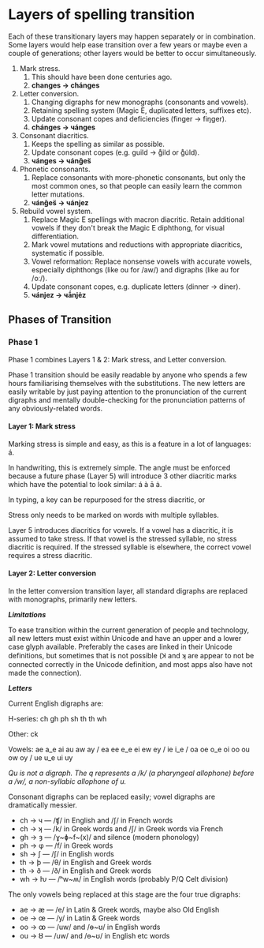 # Layers of spelling transition

Each of these transitionary layers may happen separately or in combination. Some layers would help ease transition over a few years or maybe even a couple of generations; other layers would be better to occur simultaneously.

1. Mark stress.
   1. This should have been done centuries ago.
   2. **changes → chánges**
2. Letter conversion.
   1. Changing digraphs for new monographs (consonants and vowels).
   2. Retaining spelling system (Magic E, duplicated letters, suffixes etc).
   3. Update consonant copes and deficiencies (finger → fiŋger).
   4. **chánges → чánges**
3. Consonant diacritics.
   1. Keeps the spelling as similar as possible.
   2. Update consonant copes (e.g. guild → g̊ild or g̊u̇ld).
   3. **чánges → чánǧes̈**
4. Phonetic consonants.&#x20;
   1. Replace consonants with more-phonetic consonants, but only the most common ones, so that people can easily learn the common letter mutations.
   2. **чánǧes̈ → чánjez**
5. Rebuild vowel system.
   1. Replace Magic E spellings with macron diacritic. Retain additional vowels if they don't break the Magic E diphthong, for visual differentiation.&#x20;
   2. Mark vowel mutations and reductions with appropriate diacritics, systematic if possible.
   3. Vowel reformation: Replace nonsense vowels with accurate vowels, especially diphthongs (like ou for /aw/) and digraphs (like au for /oː/).
   4. Update consonant copes, e.g. duplicate letters (dinner → díner).
   5. **чánjez → чā́njėz**

## Phases of Transition

### Phase 1

Phase 1 combines Layers 1 & 2: Mark stress, and Letter conversion.&#x20;

Phase 1 transition should be easily readable by anyone who spends a few hours familiarising themselves with the substitutions. The new letters are easily writable by just paying attention to the pronunciation of the current digraphs and mentally double-checking for the pronunciation patterns of any obviously-related words.

#### Layer 1: Mark stress

Marking stress is simple and easy, as this is a feature in a lot of languages: á.

In handwriting, this is extremely simple. The angle must be enforced because a future phase (Layer 5) will introduce 3 other diacritic marks which have the potential to look similar: á à ā ȧ.

In typing, a key can be repurposed for the stress diacritic, or&#x20;

Stress only needs to be marked on words with multiple syllables.&#x20;

Layer 5 introduces diacritics for vowels. If a vowel has a diacritic, it is assumed to take stress. If that vowel is the stressed syllable, no stress diacritic is required. If the stressed syllable is elsewhere, the correct vowel requires a stress diacritic.

#### Layer 2: Letter conversion

In the letter conversion transition layer, all standard digraphs are replaced with monographs, primarily new letters.&#x20;

_**Limitations**_

To ease transition within the current generation of people and technology, all new letters must exist within Unicode and have an upper and a lower case glyph available. Preferably the cases are linked in their Unicode definitions, but sometimes that is not possible (Ʞ and ʞ are appear to not be connected correctly in the Unicode definition, and most apps also have not made the connection).

_**Letters**_

Current English digraphs are:&#x20;

H-series: ch gh ph sh th th wh

Other: ck

Vowels: ae a\_e ai au aw ay / ea ee e\_e ei ew ey / ie i\_e / oa oe o\_e oi oo ou ow oy / ue u\_e ui uy

_Qu is not a digraph. The q represents a /k/ (a pharyngeal allophone) before a /w/, a non-syllabic allophone of u._&#x20;

Consonant digraphs can be replaced easily; vowel digraphs are dramatically messier.

* ch → ч   —   /ʧ/ in English and /ʃ/ in French words
* ch → ʞ   —   /k/ in Greek words and /ʃ/ in Greek words via French
* gh → ȝ   —   /ɣ\~ɸ\~f\~(x)/ and silence (modern phonology)
* ph → φ  —   /f/ in Greek words
* sh → ʃ    —   /ʃ/ in English words
* th → þ   —   /θ/ in English and Greek words
* th → ð   —   /ð/ in English and Greek words
* wh → ƕ —   /ʰw\~ʍ/ in English words (probably P/Q Celt division)

The only vowels being replaced at this stage are the four true digraphs:

* ae → æ   —   /e/ in Latin & Greek words, maybe also Old English
* oe → œ   —   /y/ in Latin & Greek words
* oo → ꝏ  —   /uw/ and /ɵ\~ʊ/ in English words
* ou → ȣ    —   /uw/ and /ɵ\~ʊ/ in English etc words
